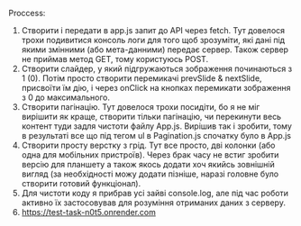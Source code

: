Proccess: 
1. Створити і передати в app.js запит до API через fetch. Тут довелося трохи подивитися консоль логи для того щоб зрозуміти, які дані під якими змінними (або мета-данними) передає сервер. Також сервер не приймав метод GET, тому користуюсь POST. 
2. Створити слайдер, у який підгружаються зображення починаються з 1 (0). Потім просто створити перемикачі prevSlide & nextSlide, присвоїти їм дію, і через onClick на кнопках перемикати зображення з 0 до максимального. 
3. Створити пагінацію. Тут довелося трохи посидіти, бо я не міг вирішити як краще, створити тільки пагінацію, чи перекинути весь контент туди задля чистоти файлу App.js. Вирішив так і зробити, тому в результаті все що під тегом ul в Pagination.js спочатку було в App.js
4. Створити просту верстку з грід. Тут все просто, дві колонки (або одна для мобільних пристроїв). Через брак часу не встиг зробити версію для планшету а також якось додати хоч якийсь зовнішній вигляд (за необхідності можу додати пізніше, наразі головне було створити готовий функціонал). 
5. Для чистоти коду я прибрав усі зайві console.log, але під час роботи активно їх застосовував для розуміння отриманих даних з серверу.
6. https://test-task-n0t5.onrender.com
